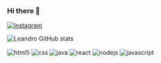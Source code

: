 ### Hi there 👋

[![Instagram](https://img.shields.io/badge/Instagram-E4405F?style=for-the-badge&logo=instagram&logoColor=white)](https://www.instagram.com/lean_lp/)

![Leandro GitHub stats](https://github-readme-stats.vercel.app/api?username=Leandrolpz&show_icons=true&theme=radical)

<div style="display: inline_block">
  <img align="center" alt="html5" src="https://img.shields.io/badge/HTML5-E34F26?style=for-the-badge&logo=html5&logoColor=white" />
  <img align="center" alt="css" src="https://img.shields.io/badge/CSS3-1572B6?style=for-the-badge&logo=css3&logoColor=white" />
  <img align="center" alt="java" src="https://img.shields.io/badge/Java-ED8B00?style=for-the-badge&logo=java&logoColor=white" />
  <img align="center" alt="react" src="https://img.shields.io/badge/React-20232A?style=for-the-badge&logo=react&logoColor=61DAFB" />
  <img align="center" alt="nodejs" src="https://img.shields.io/badge/Node.js-43853D?style=for-the-badge&logo=node.js&logoColor=white" />
  <img align="center" alt="javascript" src="https://img.shields.io/badge/Javascript-ffd60a?style=for-the-badge&logo=javascript&logoColor=white" />
</div><br/>
